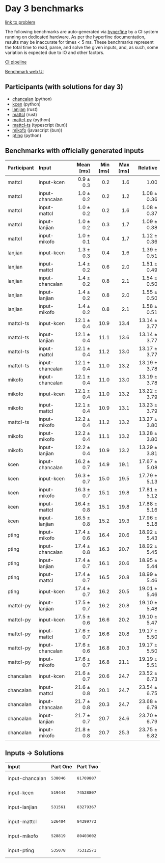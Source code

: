 # Day 3 benchmarks

[link to problem](https://adventofcode.com/2023/day/3)

The following benchmarks are auto-generated via
[hyperfine](https://github.com/sharkdp/hyperfine) by a CI system running on
dedicated hardware. As per the hyperfine documentation, results may be
inaccurate for times < 5 ms. These benchmarks represent the total time to read,
parse, and solve the given inputs, and, as such, some variation is expected due
to IO and other factors.

[CI pipeline](http://ci.papercode.net:8080/teams/main/pipelines/aoc2023)

[Benchmark web UI](https://aoc.ancalagon.black)


## Participants (with solutions for day 3)

- [chancalan](https://github.com/chancalan/aoc2023) (python)
- [kcen](https://github.com/kcen/aoc2023) (python)
- [lanjian](https://github.com/lanjian/aoc-2023) (rust)
- [mattcl](https://github.com/mattcl/aoc2023) (rust)
- [mattcl-py](https://github.com/mattcl/aoc2023-py) (python)
- [mattcl-ts](https://github.com/mattcl/aoc2023-js) (typescript (bun))
- [mikofo](https://github.com/mikofo/advent-of-code-2023) (javascript (bun))
- [pting](https://github.com/pting/aoc2023) (python)


## Benchmarks with officially generated inputs

| Participant | Input | Mean [ms] | Min [ms] | Max [ms] | Relative |
|:---|:---|---:|---:|---:|---:|
| mattcl | input-kcen | 0.9 ± 0.3 | 0.2 | 1.6 | 1.00 |
| mattcl | input-chancalan | 1.0 ± 0.2 | 0.2 | 1.2 | 1.08 ± 0.36 |
| mattcl | input-mattcl | 1.0 ± 0.2 | 0.2 | 1.6 | 1.08 ± 0.37 |
| mattcl | input-lanjian | 1.0 ± 0.2 | 0.3 | 1.7 | 1.09 ± 0.38 |
| mattcl | input-mikofo | 1.0 ± 0.1 | 0.4 | 1.7 | 1.12 ± 0.36 |
| lanjian | input-kcen | 1.3 ± 0.3 | 0.4 | 1.6 | 1.39 ± 0.51 |
| lanjian | input-mattcl | 1.4 ± 0.2 | 0.6 | 2.0 | 1.51 ± 0.49 |
| lanjian | input-chancalan | 1.4 ± 0.2 | 0.8 | 2.1 | 1.54 ± 0.50 |
| lanjian | input-lanjian | 1.4 ± 0.2 | 0.8 | 2.0 | 1.55 ± 0.50 |
| lanjian | input-mikofo | 1.4 ± 0.2 | 0.8 | 2.1 | 1.58 ± 0.51 |
| mattcl-ts | input-kcen | 12.1 ± 0.4 | 10.9 | 13.4 | 13.14 ± 3.77 |
| mattcl-ts | input-lanjian | 12.1 ± 0.4 | 11.1 | 13.6 | 13.14 ± 3.77 |
| mattcl-ts | input-mattcl | 12.1 ± 0.4 | 11.2 | 13.0 | 13.17 ± 3.77 |
| mattcl-ts | input-chancalan | 12.1 ± 0.4 | 11.0 | 13.2 | 13.19 ± 3.78 |
| mikofo | input-chancalan | 12.1 ± 0.4 | 11.0 | 13.0 | 13.19 ± 3.78 |
| mikofo | input-kcen | 12.1 ± 0.4 | 11.0 | 13.2 | 13.22 ± 3.79 |
| mikofo | input-mattcl | 12.1 ± 0.4 | 10.9 | 13.1 | 13.23 ± 3.79 |
| mattcl-ts | input-mikofo | 12.2 ± 0.4 | 11.2 | 13.2 | 13.27 ± 3.80 |
| mikofo | input-mikofo | 12.2 ± 0.4 | 11.1 | 13.2 | 13.28 ± 3.80 |
| mikofo | input-lanjian | 12.2 ± 0.4 | 10.9 | 13.2 | 13.29 ± 3.81 |
| kcen | input-chancalan | 16.2 ± 0.7 | 14.9 | 19.1 | 17.67 ± 5.08 |
| kcen | input-kcen | 16.3 ± 0.7 | 15.0 | 19.5 | 17.79 ± 5.13 |
| kcen | input-mikofo | 16.3 ± 0.7 | 15.1 | 19.8 | 17.81 ± 5.12 |
| kcen | input-mattcl | 16.4 ± 0.8 | 15.1 | 19.8 | 17.88 ± 5.16 |
| kcen | input-lanjian | 16.5 ± 0.8 | 15.2 | 19.3 | 17.96 ± 5.18 |
| pting | input-mikofo | 17.4 ± 0.6 | 16.4 | 20.6 | 18.92 ± 5.43 |
| pting | input-chancalan | 17.4 ± 0.8 | 16.3 | 20.7 | 18.92 ± 5.45 |
| pting | input-lanjian | 17.4 ± 0.7 | 16.1 | 20.6 | 18.95 ± 5.44 |
| pting | input-mattcl | 17.4 ± 0.7 | 16.5 | 20.8 | 18.99 ± 5.46 |
| pting | input-kcen | 17.4 ± 0.7 | 16.2 | 20.5 | 19.01 ± 5.46 |
| mattcl-py | input-lanjian | 17.5 ± 0.7 | 16.2 | 20.8 | 19.10 ± 5.48 |
| mattcl-py | input-kcen | 17.5 ± 0.6 | 16.6 | 20.2 | 19.10 ± 5.47 |
| mattcl-py | input-mattcl | 17.6 ± 0.7 | 16.6 | 20.8 | 19.17 ± 5.50 |
| mattcl-py | input-chancalan | 17.6 ± 0.6 | 16.8 | 20.3 | 19.17 ± 5.50 |
| mattcl-py | input-mikofo | 17.6 ± 0.7 | 16.8 | 21.1 | 19.19 ± 5.51 |
| chancalan | input-kcen | 21.6 ± 0.7 | 20.6 | 24.7 | 23.52 ± 6.73 |
| chancalan | input-mattcl | 21.6 ± 0.8 | 20.1 | 24.7 | 23.54 ± 6.75 |
| chancalan | input-chancalan | 21.7 ± 0.8 | 20.3 | 24.7 | 23.68 ± 6.79 |
| chancalan | input-lanjian | 21.7 ± 0.7 | 20.7 | 24.6 | 23.70 ± 6.79 |
| chancalan | input-mikofo | 21.8 ± 0.8 | 20.7 | 25.3 | 23.75 ± 6.82 |


## Inputs -> Solutions

| Input | Part One | Part Two |
|:---|:---|:---|
|input-chancalan|<pre>538046</pre>|<pre>81709807</pre>|
|input-kcen|<pre>519444</pre>|<pre>74528807</pre>|
|input-lanjian|<pre>531561</pre>|<pre>83279367</pre>|
|input-mattcl|<pre>526404</pre>|<pre>84399773</pre>|
|input-mikofo|<pre>528819</pre>|<pre>80403602</pre>|
|input-pting|<pre>535078</pre>|<pre>75312571</pre>|